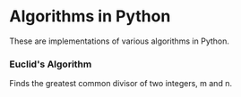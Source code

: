 # Algorithms in Python 

These are implementations of various algorithms in Python. 

### Euclid's Algorithm

Finds the greatest common divisor of two integers, m and n. 
